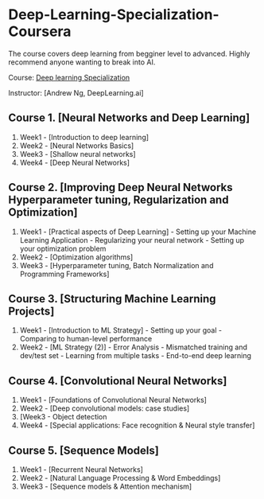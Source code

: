 # Deep-Learning-Specialization-Coursera
The course covers deep learning from begginer level to advanced. Highly recommend anyone wanting to break into AI. 

Course: [Deep learning Specialization](https://www.coursera.org/specializations/deep-learning)

Instructor: [Andrew Ng, DeepLearning.ai]

 ## Course 1. [Neural Networks and Deep Learning]
 
1. Week1 - [Introduction to deep learning]
2. Week2 - [Neural Networks Basics]
3. Week3 - [Shallow neural networks]
4. Week4 - [Deep Neural Networks]

## Course 2. [Improving Deep Neural Networks Hyperparameter tuning, Regularization and Optimization]

1. Week1 - [Practical aspects of Deep Learning]
         - Setting up your Machine Learning Application
         - Regularizing your neural network
         - Setting up your optimization problem
2. Week2 - [Optimization algorithms]
3. Week3 - [Hyperparameter tuning, Batch Normalization and Programming Frameworks]

## Course 3. [Structuring Machine Learning Projects]

1. Week1 - [Introduction to ML Strategy]
         - Setting up your goal
         - Comparing to human-level performance
2. Week2 - [ML Strategy (2)]
         - Error Analysis
         - Mismatched training and dev/test set
         - Learning from multiple tasks
         - End-to-end deep learning
         
 ## Course 4. [Convolutional Neural Networks]
 
 1. Week1 - [Foundations of Convolutional Neural Networks]
 2. Week2 - [Deep convolutional models: case studies]
 3. [Week3 - Object detection
 4. Week4 - [Special applications: Face recognition & Neural style transfer]
 
 ## Course 5. [Sequence Models]
 1. Week1 - [Recurrent Neural Networks]
 2. Week2 - [Natural Language Processing & Word Embeddings]
 3. Week3 - [Sequence models & Attention mechanism]
 

